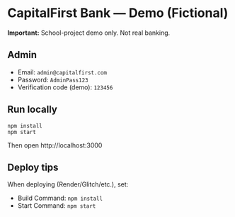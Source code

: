 # CapitalFirst Bank — Demo (Fictional)

**Important:** School-project demo only. Not real banking.

## Admin
- Email: `admin@capitalfirst.com`
- Password: `AdminPass123`
- Verification code (demo): `123456`

## Run locally
```
npm install
npm start
```
Then open http://localhost:3000

## Deploy tips
When deploying (Render/Glitch/etc.), set:
- Build Command: `npm install`
- Start Command: `npm start`
